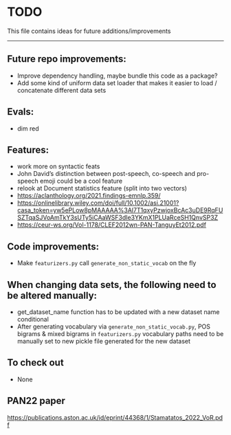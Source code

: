 # TODO
This file contains ideas for future additions/improvements

------

## Future repo improvements:
- Improve dependency handling, maybe bundle this code as a package?
- Add some kind of uniform data set loader that makes it easier to load / concatenate different data sets

## Evals:
- dim red

## Features:

- work more on syntactic feats
- John David’s distinction between post-speech, co-speech and pro-speech emoji could be a cool feature
- relook at Document statistics feature (split into two vectors)
- https://aclanthology.org/2021.findings-emnlp.359/
- https://onlinelibrary.wiley.com/doi/full/10.1002/asi.21001?casa_token=yw5ePLow8pMAAAAA%3Al7T1qxyPzwjoxBcAc3uDE9RqFUSZTqaSJVoAmTkY3sUTy5iCAaWSF3dIe3YKmX1PLUaRceSH1QnvSP3Z
- https://ceur-ws.org/Vol-1178/CLEF2012wn-PAN-TanguyEt2012.pdf


## Code improvements:
- Make `featurizers.py` call `generate_non_static_vocab` on the fly

## When changing data sets, the following need to be altered manually:
- get_dataset_name function has to be updated with a new dataset name conditional
- After generating vocabulary via `generate_non_static_vocab.py`, POS bigrams & mixed bigrams in `featurizers.py` vocabulary paths need to be manually set to new pickle file generated for the new dataset


## To check out
- None

## PAN22 paper
https://publications.aston.ac.uk/id/eprint/44368/1/Stamatatos_2022_VoR.pdf
